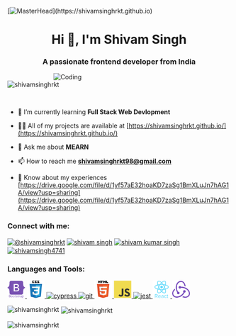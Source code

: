[![MasterHead]([https://1.bp.blogspot.com/-7A4WynwLsMw/XbBpCXG8fHI/AAAAAAAAMt4/uOa1bpLskYgrwGbllhSu2SDj_Mig8SXJQCLcBGAsYHQ/s1600/2000_600px.gif](https://2.bp.blogspot.com/-opHrwH8r3F8/V3Y6NtKHBBI/AAAAAAAAPaQ/aH5Y5lNpEP0jJHdWQA8R9uW4rC7TVDsiACLcB/s1600/Drawing%2BCanvas%2BSample%2B%2528Whois%2BSpider%2BAnimation%2529.gif))](https://shivamsinghrkt.github.io)
<h1 align="center">Hi 👋, I'm Shivam Singh</h1>
<h3 align="center">A passionate frontend developer from India</h3>
<img align="right" alt="Coding" width="400" src="https://media.tenor.com/qJ5evVs-_uUAAAAC/coding.gif">

<p align="left"> <img src="https://komarev.com/ghpvc/?username=shivamsinghrkt&label=Profile%20views&color=0e75b6&style=flat" alt="shivamsinghrkt" /> </p>

<p align="left"> <a href="https://twitter.com/" target="blank"><img src="https://img.shields.io/twitter/follow/?logo=twitter&style=for-the-badge" alt="" /></a> </p>

- 🌱 I’m currently learning **Full Stack Web Devlopment**

- 👨‍💻 All of my projects are available at [https://shivamsinghrkt.github.io/](https://shivamsinghrkt.github.io/)

- 💬 Ask me about **MEARN**

- 📫 How to reach me **shivamsinghrkt98@gmail.com**

- 📄 Know about my experiences [https://drive.google.com/file/d/1yf57aE32hoaKD7zaSg1BmXLuJn7hAG1A/view?usp=sharing](https://drive.google.com/file/d/1yf57aE32hoaKD7zaSg1BmXLuJn7hAG1A/view?usp=sharing)

<h3 align="left">Connect with me:</h3>
<p align="left">
<a href="https://codepen.io/@shivamsinghrkt" target="blank"><img align="center" src="https://raw.githubusercontent.com/rahuldkjain/github-profile-readme-generator/master/src/images/icons/Social/codepen.svg" alt="@shivamsinghrkt" height="30" width="40" /></a>
<a href="https://linkedin.com/in/shivam singh" target="blank"><img align="center" src="https://raw.githubusercontent.com/rahuldkjain/github-profile-readme-generator/master/src/images/icons/Social/linked-in-alt.svg" alt="shivam singh" height="30" width="40" /></a>
<a href="https://codesandbox.com/shivam kumar singh" target="blank"><img align="center" src="https://raw.githubusercontent.com/rahuldkjain/github-profile-readme-generator/master/src/images/icons/Social/codesandbox.svg" alt="shivam kumar singh" height="30" width="40" /></a>
<a href="https://instagram.com/shivamsingh4741" target="blank"><img align="center" src="https://raw.githubusercontent.com/rahuldkjain/github-profile-readme-generator/master/src/images/icons/Social/instagram.svg" alt="shivamsingh4741" height="30" width="40" /></a>
</p>

<h3 align="left">Languages and Tools:</h3>
<p align="left"> <a href="https://getbootstrap.com" target="_blank" rel="noreferrer"> <img src="https://raw.githubusercontent.com/devicons/devicon/master/icons/bootstrap/bootstrap-plain-wordmark.svg" alt="bootstrap" width="40" height="40"/> </a> <a href="https://www.w3schools.com/css/" target="_blank" rel="noreferrer"> <img src="https://raw.githubusercontent.com/devicons/devicon/master/icons/css3/css3-original-wordmark.svg" alt="css3" width="40" height="40"/> </a> <a href="https://www.cypress.io" target="_blank" rel="noreferrer"> <img src="https://raw.githubusercontent.com/simple-icons/simple-icons/6e46ec1fc23b60c8fd0d2f2ff46db82e16dbd75f/icons/cypress.svg" alt="cypress" width="40" height="40"/> </a> <a href="https://git-scm.com/" target="_blank" rel="noreferrer"> <img src="https://www.vectorlogo.zone/logos/git-scm/git-scm-icon.svg" alt="git" width="40" height="40"/> </a> <a href="https://www.w3.org/html/" target="_blank" rel="noreferrer"> <img src="https://raw.githubusercontent.com/devicons/devicon/master/icons/html5/html5-original-wordmark.svg" alt="html5" width="40" height="40"/> </a> <a href="https://developer.mozilla.org/en-US/docs/Web/JavaScript" target="_blank" rel="noreferrer"> <img src="https://raw.githubusercontent.com/devicons/devicon/master/icons/javascript/javascript-original.svg" alt="javascript" width="40" height="40"/> </a> <a href="https://jestjs.io" target="_blank" rel="noreferrer"> <img src="https://www.vectorlogo.zone/logos/jestjsio/jestjsio-icon.svg" alt="jest" width="40" height="40"/> </a> <a href="https://reactjs.org/" target="_blank" rel="noreferrer"> <img src="https://raw.githubusercontent.com/devicons/devicon/master/icons/react/react-original-wordmark.svg" alt="react" width="40" height="40"/> </a> <a href="https://redux.js.org" target="_blank" rel="noreferrer"> <img src="https://raw.githubusercontent.com/devicons/devicon/master/icons/redux/redux-original.svg" alt="redux" width="40" height="40"/> </a> </p>

<p><img align="left" src="https://github-readme-stats.vercel.app/api/top-langs?username=shivamsinghrkt&show_icons=true&locale=en&layout=compact" alt="shivamsinghrkt" /></p>

<p>&nbsp;<img align="center" src="https://github-readme-stats.vercel.app/api?username=shivamsinghrkt&show_icons=true&locale=en" alt="shivamsinghrkt" /></p>

<p><img align="center" src="https://github-readme-streak-stats.herokuapp.com/?user=shivamsinghrkt&" alt="shivamsinghrkt" /></p>

